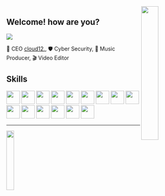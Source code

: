 <img align='right' src='https://github.com/janmarco18/janmarco18/blob/main/sprites/viper.gif?raw=true' width='30%'> 

<h2 align="left">Welcome! how are you?</h2> 
  
![](https://komarev.com/ghpvc/?username=janmarco18&color=red)

💼 CEO [cloud12.](https://github.com/janmarco18/cloud12.), 
🛡️ Cyber Security, 
🎵 Music Producer, 
🎬 Video Editor

<h2 align="left">Skills</h2>
<p align="left">
  <img src='https://github.com/janmarco18/janmarco18/blob/main/skills/CSS3.png' height='35px'/>
  <img src='https://github.com/janmarco18/janmarco18/blob/main/skills/HTML5.png' height='35px'/>
  <img src='https://github.com/janmarco18/janmarco18/blob/main/skills/JS.jpg' height='35px'/>
  <img src='https://github.com/janmarco18/janmarco18/blob/main/skills/TS.png' height='35px'/>
  <img src='https://github.com/janmarco18/janmarco18/blob/main/skills/Kot.png' height='35px'/>
  <img src='https://github.com/janmarco18/janmarco18/blob/main/skills/Uni.png' height='35px'/>
  <img src='https://github.com/janmarco18/janmarco18/blob/main/skills/Java.png' height='35px'/>
  <img src='https://github.com/janmarco18/janmarco18/blob/main/skills/Njs.png' height='35px'/>
  <img src='https://github.com/janmarco18/janmarco18/blob/main/skills/Phyton.png' height='35px'/>
  <img src='https://github.com/janmarco18/janmarco18/blob/main/skills/React.png' height='35px'/>
  <img src='https://github.com/janmarco18/janmarco18/blob/main/skills/VSC.png' height='35px'/>
  <img src='https://github.com/janmarco18/janmarco18/blob/main/skills/KDE.png' height='35px'/>
  <img src='https://github.com/janmarco18/janmarco18/blob/main/skills/Kali.svg' height='35px'/>
  <img src='https://github.com/janmarco18/janmarco18/blob/main/skills/Ubu.png' height='35px'/>
  <img src='https://github.com/janmarco18/janmarco18/blob/main/skills/Deb.webp' height='35px'/>
</p>

___
<img align='left' src='https://github.com/janmarco18/janmarco18/blob/main/imgs/jansignature.png?raw=true' width='20%'>
